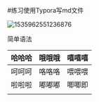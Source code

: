 #练习使用Typora写md文件

![1535962551236876](C:\Users\龚文多\Desktop\1535962551236876.jpg)

简单语法

| 哈哈哈 | 哦哦哦 | 嘻嘻嘻 |
| :----: | :----: | :----: |
| 呵呵呵 | 咯咯咯 | 喂喂喂 |
| 啦啦啦 | 嘟嘟嘟 | 唧唧即 |
|        |        |        |

